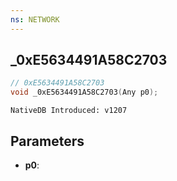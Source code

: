 ```yaml
---
ns: NETWORK
---
```

## _0xE5634491A58C2703

```c
// 0xE5634491A58C2703
void _0xE5634491A58C2703(Any p0);
```

```
NativeDB Introduced: v1207
```

## Parameters
* **p0**:
